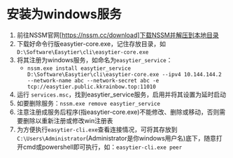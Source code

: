 # 安装为windows服务﻿
1. 前往NSSM官网[https://nssm.cc/download]下载NSSM并解压到本地目录
2. 下载好命令行版easytier-core.exe，记住存放目录，如`D:\Software\Easytier\cli\easytier-core.exe`
3. 将其注册为windows服务，如命名为`easytier_service`：
    - `nssm.exe install easytier_service D:\Software\Easytier\cli\easytier-core.exe --ipv4 10.144.144.2 --network-name abc --network-secret abc -e tcp://easytier.public.kkrainbow.top:11010`
4. 运行 `services.msc`，找到easytier_service服务，启用并将其设置为延时启动
5. 如要删除服务：`nssm.exe remove easytier_service`
6. 注意注册成服务后程序(指easytier-core.exe)不能修改、删除或移动，否则需要删除以重新注册或修改win注册表
7. 为方便执行`easytier-cli.exe`查看连接情况，可将其存放到`C:\Users\Administrator`(Administrator是你windows用户名)底下，随意打开cmd或powershell即可执行，如：`easytier-cli.exe peer`
